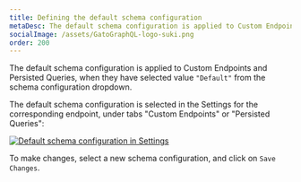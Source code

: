 ```yaml
---
title: Defining the default schema configuration
metaDesc: The default schema configuration is applied to Custom Endpoints and Persisted Queries, and selected via the Settings.
socialImage: /assets/GatoGraphQL-logo-suki.png
order: 200
---
```


The default schema configuration is applied to Custom Endpoints and Persisted Queries, when they have selected value `"Default"` from the schema configuration dropdown.

The default schema configuration is selected in the Settings for the corresponding endpoint, under tabs "Custom Endpoints" or "Persisted Queries":

<div class="img-width-1024" markdown=1>

<a href="/assets/guides/upstream/settings-default-schema-configuration-for-custom-endpoints.png" target="_blank">![Default schema configuration in Settings](/assets/guides/upstream/settings-default-schema-configuration-for-custom-endpoints.png "Default schema configuration in Settings")</a>

</div>

To make changes, select a new schema configuration, and click on `Save Changes`.
